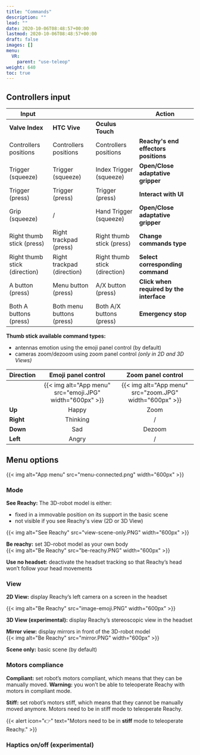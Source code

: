 ```yaml
---
title: "Commands"
description: ""
lead: ""
date: 2020-10-06T08:48:57+00:00
lastmod: 2020-10-06T08:48:57+00:00
draft: false
images: []
menu:
  VR:
    parent: "use-teleop"
weight: 640
toc: true
---
```


## Controllers input

|Input|  |  |Action|
|-----------------|--|--|------|
|**Valve Index**|**HTC Vive**|**Oculus Touch**||
|Controllers positions|Controllers positions|Controllers positions|**Reachy's end effectors positions**|
|Trigger (squeeze)|Trigger (squeeze)|Index Trigger (squeeze)|**Open/Close adaptative gripper**|
|Trigger (press)|Trigger (press)|Trigger (press)|**Interact with UI**|
|Grip (squeeze)| / |Hand Trigger (squeeze)|**Open/Close adaptative gripper**|
|Right thumb stick (press)|Right trackpad (press)|Right thumb stick (press)|**Change commands type**|
|Right thumb stick (direction)|Right trackpad (direction)|Right thumb stick (direction)|**Select corresponding command**|
|A button (press)|Menu button (press)|A/X button (press)|**Click when required by the interface**|
|Both A buttons (press)|Both menu buttons (press)|Both A/X buttons (press)|**Emergency stop**|

**Thumb stick available command types:**
* antennas emotion using the emoji panel control (by default)
* cameras zoom/dezoom using zoom panel control *(only in 2D and 3D Views)*

|Direction|Emoji panel control|Zoom panel control|
|:--------|:-----------------:|:----------------:|
||{{< img alt="App menu" src="emoji.JPG" width="600px" >}}|{{< img alt="App menu" src="zoom.JPG" width="600px" >}}|
|**Up**|Happy|Zoom|
|**Right**|Thinking|/|
|**Down**|Sad|Dezoom|
|**Left**|Angry|/|

## Menu options

{{< img alt="App menu" src="menu-connected.png" width="600px" >}}

### Mode
**See Reachy:** The 3D-robot model is either:  
* fixed in a immovable position on its support in the basic scene
* not visible if you see Reachy's view (2D or 3D View)  

{{< img alt="See Reachy" src="view-scene-only.PNG" width="600px" >}}

**Be reachy:** set 3D-robot model as your own body  
{{< img alt="Be Reachy" src="be-reachy.PNG" width="600px" >}}

**Use no headset:** deactivate the headset tracking so that Reachy’s head won’t follow your head movements  

### View
**2D View:** display Reachy’s left camera on a screen in the headset  

{{< img alt="Be Reachy" src="image-emoji.PNG" width="600px" >}}

**3D View (experimental):** display Reachy’s stereoscopic view in the headset

**Mirror view:** display mirrors in front of the 3D-robot model  
{{< img alt="Be Reachy" src="mirror.PNG" width="600px" >}}

**Scene only:** basic scene (by default)

### Motors compliance
**Compliant:** set robot’s motors compliant, which means that they can be manually moved. **Warning:** you won’t be able to teleoperate Reachy with motors in compliant mode.  

**Stiff:** set robot’s motors stiff, which means that they cannot be manually moved anymore. Motors need to be in stiff mode to teleoperate Reachy.  

{{< alert icon="👉" text="Motors need to be in <b>stiff</b> mode to teleoperate Reachy." >}}

### Haptics on/off (experimental)
